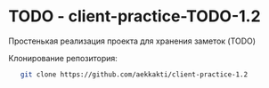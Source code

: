 # TODO - client-practice-TODO-1.2

Простенькая реализация проекта для хранения заметок (TODO)

Клонирование репозитория:

```bash
   git clone https://github.com/aekkakti/client-practice-1.2

```
